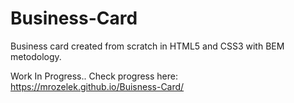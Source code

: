 # Business-Card
Business card created from scratch in HTML5 and CSS3 with BEM metodology.  
  
Work In Progress.. Check progress here: https://mrozelek.github.io/Buisness-Card/
